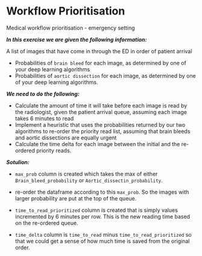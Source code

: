 # Workflow Prioritisation
Medical workflow prioritisation - emergency setting

**_In this exercise we are given the following information:_**

A list of images that have come in through the ED in order of patient arrival
* Probabilities of `brain bleed` for each image, as determined by one of your deep learning algorithms
* Probabilities of `aortic dissection` for each image, as determined by one of your deep learning algorithms.

**_We need to do the following:_**

* Calculate the amount of time it will take before each image is read by the radiologist, given the patient arrival queue, assuming each image takes 6 minutes to read
* Implement a heuristic that uses the probabilities returned by our two algorithms to re-order the priority read list, assuming that brain bleeds and aortic dissections are equally urgent
* Calculate the time delta for each image between the initial and the re-ordered priority reads.

**_Sotulion:_**

* `max_prob` column is created which takes the max of either `Brain_bleed_probability` or `Aortic_dissectin_probability`.

* re-order the dataframe according to this `max_prob`. So the images with larger probability are put at the top of the queue.

* `time_to_read_prioritized` column is created that is simply values incremented by 6 minutes per row. This is the new reading time based on the re-ordered queue.

* `time_delta` column is `time_to_read` minus `time_to_read_prioritized` so that we could get a sense of how much time is saved from the original order.


